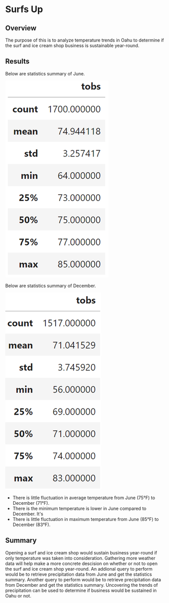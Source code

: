 # Surfs Up

## Overview
The purpose of this is to analyze temperature trends in Oahu to determine if the surf and ice cream shop business is sustainable year-round.

## Results
Below are statistics summary of June.

![june_stats.PNG](https://github.com/jlynw/surfs-up/blob/main/Resources/june_stats.PNG)

Below are statistics summary of December.

![dec_stats.PNG](https://github.com/jlynw/surfs-up/blob/main/Resources/dec_stats.PNG)

- There is little fluctuation in average temperature from June (75°F) to December (71°F).
- There is the minimum temperature is lower in June compared to December. It's
- There is little fluctuation in maximum temperature from June (85°F) to December (83°F).

## Summary
Opening a surf and ice cream shop would sustain business year-round if only temperature was taken into consideration. Gathering more weather data will help make a more concrete descision on whether or not to open the surf and ice cream shop year-round. An addional query to perform would be to retrieve precipitation data from June and get the statistics summary. Another query to perform would be to retrieve precipitation data from December and get the statistics summary. Uncovering the trends of precipitation can be used to determine if business would be sustained in Oahu or not.
